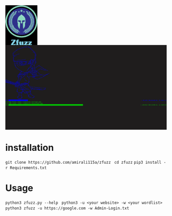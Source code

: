 
<img align="center" src="logo.png" width="100">
<img align="center" src="screen.png" width="900">

# installation
`git clone https://github.com/amirali115a/zfuzz `
`cd zfuzz`
`pip3 install -r Requirements.txt`

# Usage
`python3 zfuzz.py --help `
`python3 -u <your website> -w <your wordlist> `
`python3 zfuzz -u https://google.com -w Admin-Login.txt `
